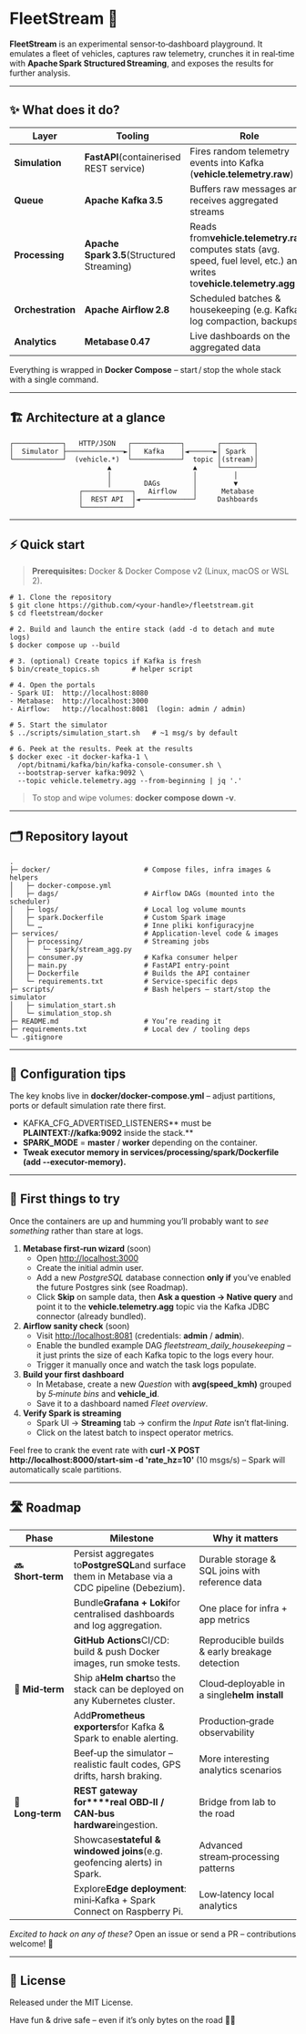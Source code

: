 # **FleetStream 🚀**

**FleetStream** is an experimental sensor‑to‑dashboard playground. It emulates a fleet of vehicles, captures raw telemetry, crunches it in real‑time with **Apache Spark Structured Streaming**, and exposes the results for further analysis.

---

## **✨ What does it do?**

|  **Layer**          |  **Tooling**                                  |  **Role**                                                                                                                  |
| ---------------------- | ------------------------------------------------ | ----------------------------------------------------------------------------------------------------------------------------- |
|  **Simulation**     |  **FastAPI**(containerised REST service)      |  Fires random telemetry events into Kafka (**vehicle.telemetry.raw**)                                                       |
|  **Queue**          |  **Apache Kafka 3.5**                        |  Buffers raw messages and receives aggregated streams                                                                       |
|  **Processing**     |  **Apache Spark 3.5**(Structured Streaming)  |  Reads from**vehicle.telemetry.raw**, computes stats (avg. speed, fuel level, etc.) and writes to**vehicle.telemetry.agg**  |
|  **Orchestration**  |  **Apache Airflow 2.8**                      |  Scheduled batches & housekeeping (e.g. Kafka log compaction, backups)                                                      |
|  **Analytics**      |  **Metabase 0.47**                           |  Live dashboards on the aggregated data                                                                                     |

Everything is wrapped in **Docker Compose** – start / stop the whole stack with a single command.

---

## **🏗️ Architecture at a glance**

```
┌────────────┐   HTTP/JSON   ┌────────────┐        ┌────────┐
│  Simulator ├──────────────►│   Kafka    │◄──────►│ Spark  │
└────────────┘  (vehicle.*)  └────────────┘  topic │(stream)│
                        ▲                    ▲     └────────┘
                        │                    │         │
                        │        DAGs        │         ▼
                 ┌────────────┐   Airflow    │      Metabase
                 │  REST API  │◄─────────────┘     Dashboards
                 └────────────┘
```

---

## **⚡ Quick start**

> **Prerequisites:** Docker & Docker Compose v2 (Linux, macOS or WSL 2).

```
# 1. Clone the repository
$ git clone https://github.com/<your‑handle>/fleetstream.git
$ cd fleetstream/docker

# 2. Build and launch the entire stack (add -d to detach and mute logs)
$ docker compose up --build

# 3. (optional) Create topics if Kafka is fresh
$ bin/create_topics.sh        # helper script

# 4. Open the portals
- Spark UI:  http://localhost:8080
- Metabase:  http://localhost:3000
- Airflow:   http://localhost:8081  (login: admin / admin)

# 5. Start the simulator
$ ../scripts/simulation_start.sh   # ~1 msg/s by default

# 6. Peek at the results. Peek at the results
$ docker exec -it docker-kafka-1 \
  /opt/bitnami/kafka/bin/kafka-console-consumer.sh \
  --bootstrap-server kafka:9092 \
  --topic vehicle.telemetry.agg --from-beginning | jq '.'
```

> To stop and wipe volumes: **docker compose down -v**.

---

## **🗂️ Repository layout**

```
.
├─ docker/                       # Compose files, infra images & helpers
│   ├─ docker-compose.yml
│   ├─ dags/                     # Airflow DAGs (mounted into the scheduler)
│   ├─ logs/                     # Local log volume mounts
│   ├─ spark.Dockerfile          # Custom Spark image
│   └─ …                         # Inne pliki konfiguracyjne
├─ services/                     # Application-level code & images
│   ├─ processing/               # Streaming jobs
│   │   └─ spark/stream_agg.py
│   ├─ consumer.py               # Kafka consumer helper
│   ├─ main.py                   # FastAPI entry-point
│   ├─ Dockerfile                # Builds the API container
│   └─ requirements.txt          # Service-specific deps
├─ scripts/                      # Bash helpers – start/stop the simulator
│   ├─ simulation_start.sh
│   └─ simulation_stop.sh
├─ README.md                     # You’re reading it
├─ requirements.txt              # Local dev / tooling deps
└─ .gitignore
```

---

## **🔧 Configuration tips**

The key knobs live in **docker/docker-compose.yml** – adjust partitions, ports or default simulation rate there first.

* KAFKA\_CFG\_ADVERTISED\_LISTENERS** must be **PLAINTEXT://kafka:9092** inside the stack.**
* **SPARK\_MODE** = **master** / **worker** depending on the container.
* **Tweak executor memory in **services/processing/spark/Dockerfile** (add **--executor-memory**).**

---

## **🚀 First things to try**

Once the containers are up and humming you’ll probably want to *see something* rather than stare at logs.

1. **Metabase first‑run wizard** (soon)
   * Open [http://localhost:3000](http://localhost:3000)
   * Create the initial admin user.
   * Add a new *PostgreSQL* database connection **only if** you’ve enabled the future Postgres sink (see Roadmap).
   * Click **Skip** on sample data, then **Ask a question → Native query** and point it to the **vehicle.telemetry.agg** topic via the Kafka JDBC connector (already bundled).
2. **Airflow sanity check** (soon)
   * Visit [http://localhost:8081](http://localhost:8081) (credentials: **admin** / **admin**).
   * Enable the bundled example DAG *fleetstream\_daily\_housekeeping* – it just prints the size of each Kafka topic to the logs every hour.
   * Trigger it manually once and watch the task logs populate.
3. **Build your first dashboard**
   * In Metabase, create a new *Question* with **avg(speed\_kmh)** grouped by *5‑minute bins* and **vehicle\_id**.
   * Save it to a dashboard named ​*Fleet overview*​.
4. **Verify Spark is streaming**
   * Spark UI → **Streaming** tab → confirm the *Input Rate* isn’t flat‑lining.
   * Click on the latest batch to inspect operator metrics.

Feel free to crank the event rate with **curl -X POST http://localhost:8000/start-sim -d 'rate\_hz=10'** (10 msgs/s) – Spark will automatically scale partitions.

---

## **🛣️ Roadmap**

|  **Phase**           |  **Milestone**                                                                                   |  **Why it matters**                              |
| ----------------------- | --------------------------------------------------------------------------------------------------- | --------------------------------------------------- |
|  **🔜 Short‑term**  |  Persist aggregates to**PostgreSQL**and surface them in Metabase via a CDC pipeline (Debezium).  |  Durable storage & SQL joins with reference data  |
|                       |  Bundle**Grafana + Loki**for centralised dashboards and log aggregation.                         |  One place for infra + app metrics                |
|                       |  **GitHub Actions**CI/CD: build & push Docker images, run smoke tests.                           |  Reproducible builds & early breakage detection   |
|  **🛫 Mid‑term**    |  Ship a**Helm chart**so the stack can be deployed on any Kubernetes cluster.                     |  Cloud‑deployable in a single**helm install**    |
|                       |  Add**Prometheus exporters**for Kafka & Spark to enable alerting.                                |  Production‑grade observability                  |
|                       |  Beef‑up the simulator – realistic fault codes, GPS drifts, harsh braking.                      |  More interesting analytics scenarios             |
|  **🌅 Long‑term**   |  **REST gateway for****real OBD‑II / CAN‑bus hardware**ingestion.                              |  Bridge from lab to the road                      |
|                       |  Showcase**stateful & windowed joins**(e.g. geofencing alerts) in Spark.                         |  Advanced stream‑processing patterns             |
|                       |  Explore**Edge deployment**: mini‑Kafka + Spark Connect on Raspberry Pi.                        |  Low‑latency local analytics                     |

*Excited to hack on any of these?* Open an issue or send a PR – contributions welcome! 👋

---

## **📝 License**

Released under the MIT License.

Have fun & drive safe – even if it’s only bytes on the road 🚗💨

